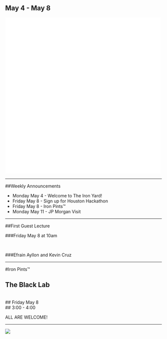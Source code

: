 
 ## May 4 - May 8
![](/images/logo_big.png)

----

##Weekly Announcements

- Monday May 4 - Welcome to The Iron Yard! <!-- .element: class="fragment" data-fragment-index="1" -->
- Friday May 8 - Sign up for Houston Hackathon <!-- .element: class="fragment" data-fragment-index="2" -->
- Friday May 8 - Iron Pints™ <!-- .element: class="fragment" data-fragment-index="3" -->
- Monday May 11 - JP Morgan Visit  <!-- .element: class="fragment" data-fragment-index="4" --> 




----

##First Guest Lecture

###Friday May 8 at 10am

<br>

###Efrain Ayllon and Kevin Cruz

----

#Iron Pints™ 

## The Black Lab 

<br>
## Friday May 8
<br>
## 3:00 - 4:00

ALL ARE WELCOME!

----

![](http://itsgr9.com/wp-content/uploads/2013/06/Albert-Einstein-1.jpg) <!--  -->
